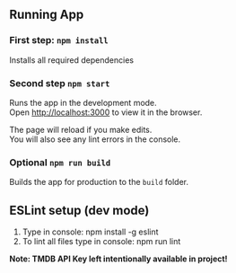 ## Running App

### First step: `npm install`

Installs all required dependencies

### Second step `npm start`

Runs the app in the development mode.<br>
Open [http://localhost:3000](http://localhost:3000) to view it in the browser.

The page will reload if you make edits.<br>
You will also see any lint errors in the console.

### Optional `npm run build`

Builds the app for production to the `build` folder.<br>

## ESLint setup (dev mode)

1. Type in console: npm install -g eslint
2. To lint all files type in console: npm run lint

**Note: TMDB API Key left intentionally available in project!**

